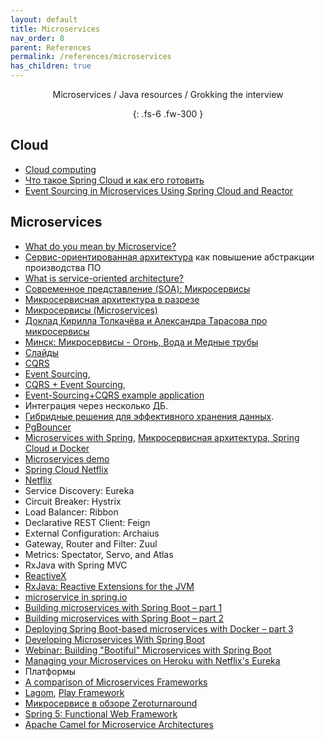 ```yaml
---
layout: default
title: Microservices
nav_order: 8
parent: References
permalink: /references/microservices
has_children: true
---
```

<div align="center" markdown="1">
Microservices / Java resources / Grokking the interview

{: .fs-6 .fw-300 }
</div>

## Cloud

- <a href="https://en.wikipedia.org/wiki/Cloud_computing">Cloud computing</a>
- <a href="https://habr.com/ru/company/jugru/blog/341026/">Что такое Spring Cloud и как его готовить</a>
- <a href="https://www.kennybastani.com/2016/04/event-sourcing-microservices-spring-cloud.html">Event Sourcing in Microservices Using Spring Cloud and Reactor</a>

## Microservices

- [What do you mean by Microservice?](https://www.interviewbit.com/microservices-interview-questions/)
 - <a href="http://ru.wikipedia.org/wiki/Сервис-ориентированная_архитектура">Сервис-ориентированная архитектура</a> как повышение абстракции производства ПО </a>
 - <a href="http://www.javaworld.com/article/2071889/soa/what-is-service-oriented-architecture.html">What is service-oriented architecture?</a>
 - <a href="https://ru.wikipedia.org/wiki/Микросервисы">Современное представление (SOA): Микросервисы</a>
 - [Микросервисная архитектура в разрезе](https://proglib.io/p/po-stopam-luchshih-mikroservisnaya-arhitektura-v-razreze-2019-11-07)
 - <a href="http://habrahabr.ru/post/249183/">Микросервисы (Microservices)</a> 
 - <a href="https://habrahabr.ru/company/jugru/blog/272009/">Доклад Кирилла Толкачёва и Александра Тарасова про микросервисы</a>
 - <a href="https://www.youtube.com/watch?v=ULppXf2ZWRM">Минск: Микросервисы - Огонь, Вода и Медные трубы</a>
 - <a href="http://www.slideshare.net/kirilltolkachev7/java-day-minsk-2016-keynote-about-microservices-in-real-world?qid=6f50c48c-f17f-4431-b977-df4a8575d65f">Слайды</a>
 - <a href="http://cqrs.nu/">CQRS</a>
 - <a href="https://habrahabr.ru/post/178259/">Event Sourcing</a>, 
 - <a href="https://habrahabr.ru/post/146429/">CQRS + Event Sourcing</a>, 
 - <a href="https://github.com/cer/event-sourcing-examples">Event-Sourcing+CQRS example application</a>
 - Интеграция через несколько ДБ. 
 - <a href="https://www.youtube.com/watch?v=15Xvq6xBcGI">Гибридные решения для эффективного хранения данных</a>.
 - <a href="http://evtuhovich.ru/blog/2012/02/12/pgbouncer/">PgBouncer</a>
 - <a href="https://spring.io/blog/2015/07/14/microservices-with-spring">Microservices with Spring</a>, <a href="https://habrahabr.ru/post/280786/">Микросервисная архитектура, Spring Cloud и Docker</a>
 - <a href="https://github.com/paulc4/microservices-demo">Microservices demo</a>
 - <a href="http://cloud.spring.io/spring-cloud-netflix/spring-cloud-netflix.html">Spring Cloud Netflix</a>
 - <a href="https://ru.wikipedia.org/wiki/Netflix">Netflix</a>
 - Service Discovery: Eureka
 - Circuit Breaker: Hystrix
 - Load Balancer: Ribbon
 - Declarative REST Client: Feign
 - External Configuration: Archaius
 - Gateway, Router and Filter: Zuul
 - Metrics: Spectator, Servo, and Atlas
 - RxJava with Spring MVC
 - <a href="http://reactivex.io/intro.html">ReactiveX</a>
 - <a href="https://github.com/ReactiveX/RxJava">RxJava: Reactive Extensions for the JVM</a>
 - <a href="https://spring.io/search?q=microservice">microservice in spring.io</a>
 - <a href="http://plainoldobjects.com/2014/04/01/building-microservices-with-spring-boot-part1/">Building microservices with Spring Boot – part 1</a>
 - <a href="http://plainoldobjects.com/2014/05/05/building-microservices-with-spring-boot-part-2/">Building microservices with Spring Boot – part 2</a>
 - <a href="http://plainoldobjects.com/2014/11/16/deploying-spring-boot-based-microservices-with-docker/">Deploying Spring Boot-based microservices with Docker – part 3</a>
 - <a href="https://github.com/livelessons-spring/building-microservices">Developing Microservices With Spring Boot</a>
 - <a href="http://www.youtube.com/watch?v=VPtlZLdm7Nc&list=PLgGXSWYM2FpNmY5a1MuomSvvovSWHWoAR">Webinar: Building "Bootiful" Microservices with Spring Boot</a>
 - <a href="https://blog.heroku.com/archives/2015/3/3/managing_your_microservices_on_heroku_with_netflix_s_eureka">Managing your Microservices on Heroku with Netflix's Eureka</a> 
 - Платформы
 - <a href="https://cdelmas.github.io/2015/11/01/A-comparison-of-Microservices-Frameworks.html">A comparison of Microservices Frameworks</a>
 - <a href="https://www.lightbend.com/lagom">Lagom</a>, <a href="https://playframework.com/">Play Framework</a>
 - <a href="http://zeroturnaround.com/rebellabs/java-tools-and-technologies-landscape-2016/">Микросервисе в обзоре Zeroturnaround</a>
 - <a href="https://dzone.com/articles/new-in-spring-5-functional-web-framework">Spring 5: Functional Web Framework</a>
 - <a href="http://www.ofbizian.com/2014/09/camel-microservices.html">Apache Camel for Micro­service Architectures</a>








